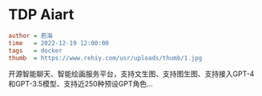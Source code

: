 # TDP Aiart

```ini
author = 若海
time   = 2022-12-19 12:00:00
tags   = docker
thumb  = https://www.rehiy.com/usr/uploads/thumb/1.jpg
```

开源智能聊天、智能绘画服务平台，支持文生图、支持图生图、支持接入GPT-4和GPT-3.5模型、支持近250种预设GPT角色...
